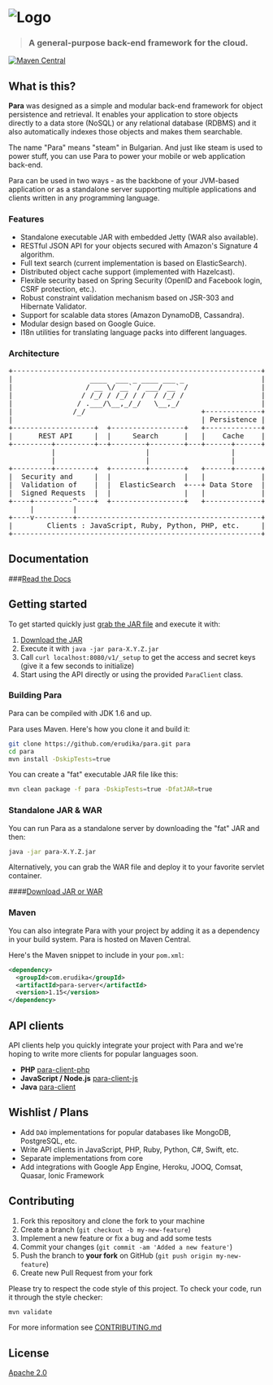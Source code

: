![Logo](https://s3-eu-west-1.amazonaws.com/org.paraio/para.png)
============================

> ### A general-purpose back-end framework for the cloud.

[![Maven Central](https://maven-badges.herokuapp.com/maven-central/com.erudika/para-core/badge.svg)](https://maven-badges.herokuapp.com/maven-central/com.erudika/para-core)

## What is this?

**Para** was designed as a simple and modular back-end framework for object persistence and retrieval.
It enables your application to store objects directly to a data store (NoSQL) or any relational database (RDBMS)
and it also automatically indexes those objects and makes them searchable.

The name "Para" means "steam" in Bulgarian. And just like steam is used to power stuff, you can use
Para to power your mobile or web application back-end.

Para can be used in two ways - as the backbone of your JVM-based application or as a standalone server supporting
multiple applications and clients written in any programming language.

### Features

- Standalone executable JAR with embedded Jetty (WAR also available).
- RESTful JSON API for your objects secured with Amazon's Signature 4 algorithm.
- Full text search (current implementation is based on ElasticSearch).
- Distributed object cache support (implemented with Hazelcast).
- Flexible security based on Spring Security (OpenID and Facebook login, CSRF protection, etc.).
- Robust constraint validation mechanism based on JSR-303 and Hibernate Validator.
- Support for scalable data stores (Amazon DynamoDB, Cassandra).
- Modular design based on Google Guice.
- I18n utilities for translating language packs into different languages.

### Architecture

<pre>
+----------------------------------------------------------+
|                  ____  ___ _ ____ ___ _                  |
|                 / __ \/ __` / ___/ __` /                 |
|                / /_/ / /_/ / /  / /_/ /                  |
|               / .___/\__,_/_/   \__,_/                   |
|              /_/                           +-------------+
|                                            | Persistence |
+-------------------+  +-----------------+   +-------------+
|      REST API     |  |     Search      |   |    Cache    |
+---------+---------+--+--------+--------+---+------+------+
          |                     |                   |
          |                     |                   |
+---------+---------+  +--------+--------+   +------+------+
|  Security and     |  |                 |   |             |
|  Validation of    |  |  ElasticSearch  +---+ Data Store  |
|  Signed Requests  |  |                 |   |             |
+----+---------^----+  +-----------------+   +-------------+
     |         |
+----v---------+-------------------------------------------+
|        Clients : JavaScript, Ruby, Python, PHP, etc.     |
+----------------------------------------------------------+
</pre>

## Documentation

###[Read the Docs](http://paraio.org/docs)

## Getting started

To get started quickly just [grab the JAR file](https://github.com/Erudika/para/releases) and execute it with:

1. [Download the JAR](https://github.com/Erudika/para/releases)
2. Execute it with `java -jar para-X.Y.Z.jar`
3. Call `curl localhost:8080/v1/_setup` to get the access and secret keys (give it a few seconds to initialize)
4. Start using the API directly or using the provided `ParaClient` class.

### Building Para

Para can be compiled with JDK 1.6 and up.

Para uses Maven. Here's how you clone it and build it:

```sh
git clone https://github.com/erudika/para.git para
cd para
mvn install -DskipTests=true
```

You can create a "fat" executable JAR file like this:

```sh
mvn clean package -f para -DskipTests=true -DfatJAR=true
```

### Standalone JAR & WAR

You can run Para as a standalone server by downloading the "fat" JAR and then:

```sh
java -jar para-X.Y.Z.jar
```

Alternatively, you can grab the WAR file and deploy it to your favorite servlet container.

####[Download JAR or WAR](https://github.com/Erudika/para/releases)

### Maven

You can also integrate Para with your project by adding it as a dependency in your build system.
Para is hosted on Maven Central.

Here's the Maven snippet to include in your `pom.xml`:

```xml
<dependency>
  <groupId>com.erudika</groupId>
  <artifactId>para-server</artifactId>
  <version>1.15</version>
</dependency>
```

## API clients

API clients help you quickly integrate your project with Para and we're hoping to write more
clients for popular languages soon.

- **PHP** [para-client-php](https://github.com/erudika/para-client-php)
- **JavaScript / Node.js** [para-client-js](https://github.com/erudika/para-client-js)
- **Java** [para-client](https://github.com/erudika/para/tree/master/para-client)

## Wishlist / Plans

- Add `DAO` implementations for popular databases like MongoDB, PostgreSQL, etc.
- Write API clients in JavaScript, PHP, Ruby, Python, C#, Swift, etc.
- Separate implementations from core
- Add integrations with Google App Engine, Heroku, JOOQ, Comsat, Quasar, Ionic Framework

## Contributing

1. Fork this repository and clone the fork to your machine
2. Create a branch (`git checkout -b my-new-feature`)
3. Implement a new feature or fix a bug and add some tests
4. Commit your changes (`git commit -am 'Added a new feature'`)
5. Push the branch to **your fork** on GitHub (`git push origin my-new-feature`)
6. Create new Pull Request from your fork

Please try to respect the code style of this project. To check your code, run it through the style checker:

```sh
mvn validate
```

For more information see [CONTRIBUTING.md](https://github.com/Erudika/para/blob/master/CONTRIBUTING.md)

## License
[Apache 2.0](LICENSE)
